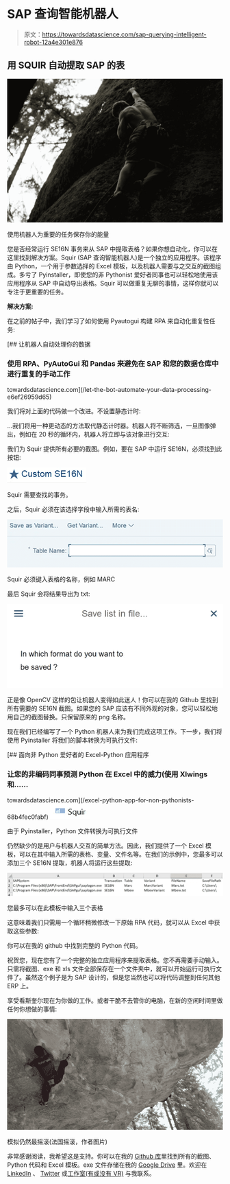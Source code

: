 # SAP 查询智能机器人

> 原文：<https://towardsdatascience.com/sap-querying-intelligent-robot-12a4e301e876>

## 用 SQUIR 自动提取 SAP 的表

![](img/804cc01dd0a73f7391a920df37571340.png)

使用机器人为重要的任务保存你的能量

您是否经常运行 SE16N 事务来从 SAP 中提取表格？如果你想自动化，你可以在这里找到解决方案。Squir (SAP 查询智能机器人)是一个独立的应用程序。该程序由 Python，一个用于参数选择的 Excel 模板，以及机器人需要与之交互的截图组成。多亏了 Pyinstaller，即使您的非 Pythonist 爱好者同事也可以轻松地使用该应用程序从 SAP 中自动导出表格。Squir 可以做重复无聊的事情，这样你就可以专注于更重要的任务。

**解决方案:**

在之前的帖子中，我们学习了如何使用 Pyautogui 构建 RPA 来自动化重复性任务:

[](/let-the-bot-automate-your-data-processing-e6ef26959d65) [## 让机器人自动处理你的数据

### 使用 RPA、PyAutoGui 和 Pandas 来避免在 SAP 和您的数据仓库中进行重复的手动工作

towardsdatascience.com](/let-the-bot-automate-your-data-processing-e6ef26959d65) 

我们将对上面的代码做一个改进。不设置静态计时:

...我们将用一种更动态的方法取代静态计时器。机器人将不断筛选，一旦图像弹出，例如在 20 秒的循环内，机器人将立即与该对象进行交互:

我们为 Squir 提供所有必要的截图。例如，要在 SAP 中运行 SE16N，必须找到此按钮:

![](img/fcaec668e1726f6beeaa7941f89f5347.png)

Squir 需要查找的事务。

之后，Squir 必须在该选择字段中输入所需的表名:

![](img/c69bfa73d84c44c4aaac8a3458b95a73.png)

Squir 必须键入表格的名称，例如 MARC

最后 Squir 会将结果导出为 txt:

![](img/4c5d8ef77d8a82a8b54fd0c3b73a92e3.png)

正是像 OpenCV 这样的包让机器人变得如此迷人！你可以在我的 Github 里找到所有需要的 SE16N 截图。如果您的 SAP 应该有不同外观的对象，您可以轻松地用自己的截图替换。只保留原来的 png 名称。

现在我们已经编写了一个 Python 机器人来为我们完成这项工作。下一步，我们将使用 Pyinstaller 将我们的脚本转换为可执行文件:

[](/excel-python-app-for-non-pythonists-68b4fec0fabf) [## 面向非 Python 爱好者的 Excel-Python 应用程序

### 让您的非编码同事预测 Python 在 Excel 中的威力(使用 Xlwings 和……

towardsdatascience.com](/excel-python-app-for-non-pythonists-68b4fec0fabf) ![](img/02fc4bfa82462c1c72b9fc758c53b807.png)

由于 Pyinstaller，Python 文件转换为可执行文件

仍然缺少的是用户与机器人交互的简单方法。因此，我们提供了一个 Excel 模板，可以在其中输入所需的表格、变量、文件名等。在我们的示例中，您最多可以添加三个 SE16N 提取，机器人将运行这些提取:

![](img/7781f30f687bfdeb9d712994c87539eb.png)

您最多可以在此模板中输入三个表格

这意味着我们只需用一个循环稍微修改一下原始 RPA 代码，就可以从 Excel 中获取这些参数:

你可以在我的 github 中找到完整的 Python 代码。

祝贺您，现在您有了一个完整的独立应用程序来提取表格。您不再需要手动输入。只需将截图、exe 和 xls 文件全部保存在一个文件夹中，就可以开始运行可执行文件了。虽然这个例子是为 SAP 设计的，但是您当然也可以将代码调整到任何其他 ERP 上。

享受看斯奎尔现在为你做的工作。或者干脆不去管你的电脑，在新的空闲时间里做任何你想做的事情:

![](img/f06967a06188c5c6de28bfc3b3119b34.png)

模拟仍然最摇滚(法国摇滚，作者图片)

非常感谢阅读，我希望这是支持。你可以在我的 [Github 库](https://github.com/DAR-DatenanalyseRehberg/Squir)里找到所有的截图、Python 代码和 Excel 模板。exe 文件存储在我的 [Google Drive](https://drive.google.com/drive/folders/18pixZgWdjVDsMY31dNq5qqlyENXZEIN6?usp=sharing) 里。欢迎在 [LinkedIn](https://de.linkedin.com/in/jesko-rehberg-40653883) 、 [Twitter](https://twitter.com/DAR_Analytics) 或[工作室(有或没有 VR)](https://jesko-rehberg.medium.com/virtual-reality-vr-for-education-a532aa5b6272) 与我联系。